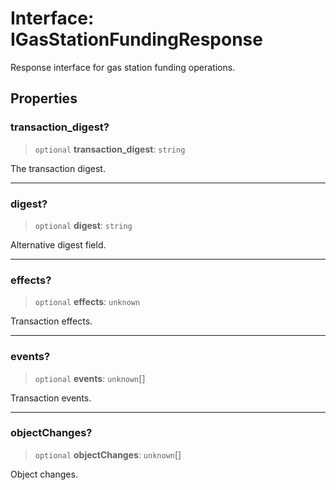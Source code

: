 # Interface: IGasStationFundingResponse

Response interface for gas station funding operations.

## Properties

### transaction\_digest?

> `optional` **transaction\_digest**: `string`

The transaction digest.

***

### digest?

> `optional` **digest**: `string`

Alternative digest field.

***

### effects?

> `optional` **effects**: `unknown`

Transaction effects.

***

### events?

> `optional` **events**: `unknown`[]

Transaction events.

***

### objectChanges?

> `optional` **objectChanges**: `unknown`[]

Object changes.
